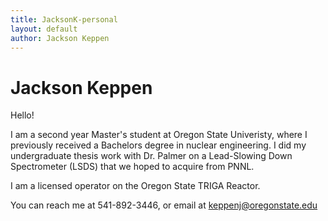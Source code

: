 ```yaml
---
title: JacksonK-personal
layout: default
author: Jackson Keppen
---
```

Jackson Keppen
================================

Hello!

I am a second year Master's student at Oregon State Univeristy, where I previously received a Bachelors degree in nuclear engineering. I did my undergraduate thesis work with Dr. Palmer on a Lead-Slowing Down Spectrometer (LSDS) that we hoped to acquire from PNNL.

I am a licensed operator on the Oregon State TRIGA Reactor.

You can reach me at 541-892-3446, or email at keppenj@oregonstate.edu
